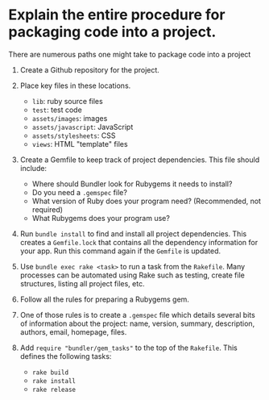 # Explain the entire procedure for packaging code into a project.

There are numerous paths one might take to package code into a project

1. Create a Github repository for the project.


2. Place key files in these locations.
    * `lib`: ruby source files
    * `test`: test code
    * `assets/images`: images
    * `assets/javascript`: JavaScript
    * `assets/stylesheets`: CSS
    * `views`: HTML "template" files


3. Create a Gemfile to keep track of project dependencies. This file should include:
    * Where should Bundler look for Rubygems it needs to install?
    * Do you need a `.gemspec` file?
    * What version of Ruby does your program need? (Recommended, not required)
    * What Rubygems does your program use?


4. Run `bundle install` to find and install all project dependencies. This creates a `Gemfile.lock` that contains all the dependency information for your app. Run this command again if the `Gemfile` is updated.






7. Use `bundle exec rake <task>` to run a task from the `Rakefile`. Many processes can be automated using Rake such as testing, create file structures, listing all project files, etc.


8. Follow all the rules for preparing a Rubygems gem.


9. One of those rules is to create a `.gemspec` file which details several bits of information about the project: name, version, summary, description, authors, email, homepage, files.


10. Add `require "bundler/gem_tasks"` to the top of the `Rakefile`. This defines the following tasks:
    * `rake build`
    * `rake install`
    * `rake release`
